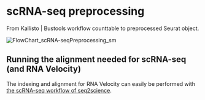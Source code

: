 # scRNA-seq preprocessing

From Kallisto | Bustools workflow counttable to preprocessed Seurat object.

![FlowChart_scRNA-seqPreprocessing_sm](https://user-images.githubusercontent.com/56538023/114436621-d804fc00-9bc5-11eb-8dcf-45433f548aa5.png)


## Running the alignment needed for scRNA-seq (and RNA Velocity)

The indexing and alignment for RNA Velocity can easily be performed with [the scRNA-seq workflow of seq2science](https://vanheeringen-lab.github.io/seq2science/content/workflows/scrna_seq.html).
